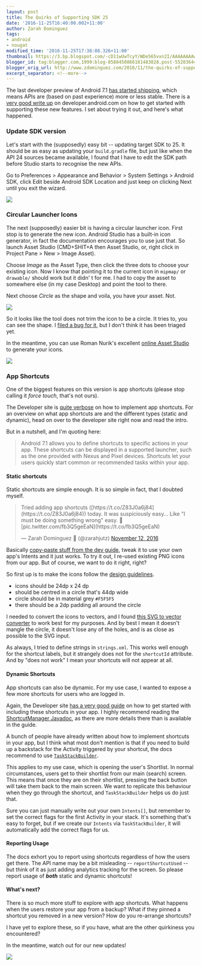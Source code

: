 ```yaml
---
layout: post
title: The Quirks of Supporting SDK 25
date: '2016-11-25T16:40:00.002+11:00'
author: Zarah Dominguez
tags:
- android
- nougat
modified_time: '2016-11-25T17:38:08.326+11:00'
thumbnail: https://3.bp.blogspot.com/-cD11wUwTcyY/WDe565vxn2I/AAAAAAAAwmE/3wbmRsCm6wA29bLoZ-UhG33eNCxke1WUQCLcB/s72-c/edit_sdk_optim.gif
blogger_id: tag:blogger.com,1999:blog-8588450866181483028.post-5520364401760820831
blogger_orig_url: http://www.zdominguez.com/2016/11/the-quirks-of-supporting-sdk-25.html
excerpt_separator: <!--more-->
---
```


The last developer preview of Android 7.1 [has started shipping](http://android-developers.blogspot.com.au/2016/11/final-update-to-android-7-1-developer-preview.html), which means APIs are (based on past experience) more or less stable. There is a [very good write up](https://developer.android.com/preview/api-overview.html) on developer.android.com on how to get started with supporting these new features. I set about trying it out, and here's what happened.

### Update SDK version

Let's start with the (supposedly) easy bit -- updating target SDK to 25\. It should be as easy as updating your `build.gradle` file, but just like when the API 24 sources became available, I found that I have to edit the SDK path before Studio starts to recognise the new APIs.

Go to Preferences > Appearance and Behavior > System Settings > Android SDK, click Edit beside Android SDK Location and just keep on clicking Next until you exit the wizard.

[![](https://3.bp.blogspot.com/-cD11wUwTcyY/WDe565vxn2I/AAAAAAAAwmE/3wbmRsCm6wA29bLoZ-UhG33eNCxke1WUQCLcB/s1600/edit_sdk_optim.gif)](https://3.bp.blogspot.com/-cD11wUwTcyY/WDe565vxn2I/AAAAAAAAwmE/3wbmRsCm6wA29bLoZ-UhG33eNCxke1WUQCLcB/s1600/edit_sdk_optim.gif)

### Circular Launcher Icons

The next (supposedly) easier bit is having a circular launcher icon. First stop is to generate the new icon. Android Studio has a built-in icon generator, in fact the documentation encourages you to use just that. So launch Asset Studio (CMD+SHIT+A then Asset Studio, or, right click in Project Pane > New > Image Asset).

Choose _Image_ as the Asset Type, then click the three dots to choose your existing icon. Now I know that pointing it to the current icon in `mipmap/` or `drawable/` should work but it didn' t for me. I had to copy the asset to somewhere else (in my case Desktop) and point the tool to there.

Next choose _Circle_ as the shape and voila, you have your asset. Not.

[![](https://3.bp.blogspot.com/-pd6MtPttY1M/WDe9zwjfszI/AAAAAAAAwmQ/S2IR44sQ798926pK2M6jdlD9NZHc6xrfACLcB/s320/Screen%2BShot%2B2016-11-25%2Bat%2B15.26.44.png)](https://3.bp.blogspot.com/-pd6MtPttY1M/WDe9zwjfszI/AAAAAAAAwmQ/S2IR44sQ798926pK2M6jdlD9NZHc6xrfACLcB/s1600/Screen%2BShot%2B2016-11-25%2Bat%2B15.26.44.png)

So it looks like the tool does not trim the icon to be a circle. It tries to, you can see the shape. I [filed a bug for it](https://code.google.com/p/android/issues/detail?id=227642), but I don't think it has been triaged yet.

In the meantime, you can use Roman Nurik's excellent [online Asset Studio](https://romannurik.github.io/AndroidAssetStudio/) to generate your icons.

[![](https://1.bp.blogspot.com/-17xJ_HDDOZA/WDfFf7-ZkHI/AAAAAAAAwmo/b0t6KGssjJMhVMLAO_lK1SUs237jWB6IACLcB/s320/Screen%2BShot%2B2016-11-12%2Bat%2B21.49.34.png)](https://1.bp.blogspot.com/-17xJ_HDDOZA/WDfFf7-ZkHI/AAAAAAAAwmo/b0t6KGssjJMhVMLAO_lK1SUs237jWB6IACLcB/s1600/Screen%2BShot%2B2016-11-12%2Bat%2B21.49.34.png)

### App Shortcuts

One of the biggest features on this version is app shortcuts (please stop calling it _force touch_, that's not ours).

The Developer site is [quite verbose](https://developer.android.com/preview/shortcuts.html) on how to implement app shortcuts. For an overview on what app shortcuts are and the different types (static and dynamic), head on over to the developer site right now and read the intro.

But in a nutshell, and I'm quoting here:

> Android 7.1 allows you to define shortcuts to specific actions in your app. These shortcuts can be displayed in a supported launcher, such as the one provided with Nexus and Pixel devices. Shortcuts let your users quickly start common or recommended tasks within your app.

#### Static shortcuts

Static shortcuts are simple enough. It is so simple in fact, that I doubted myself.

> <div dir="ltr" lang="en">Tried adding app shortcuts ([https://t.co/Z83J0a6j84](https://t.co/Z83J0a6j84)) today. It was suspiciously easy... Like "I must be doing something wrong" easy. 🤔 [pic.twitter.com/fb3Q5geEaN](https://t.co/fb3Q5geEaN)</div>
> 
> — Zarah Dominguez 🦉 (@zarahjutz) [November 12, 2016](https://twitter.com/zarahjutz/status/797444275373883392)

Basically [copy-paste stuff from the dev guide](https://developer.android.com/preview/shortcuts.html#static), tweak it to use your own app's Intents and it just works. To try it out, I re-used existing PNG icons from our app. But of course, we want to do it right, right?

So first up is to make the icons follow the [design guidelines](https://commondatastorage.googleapis.com/androiddevelopers/shareables/design/app-shortcuts-design-guidelines.pdf).
- icons should be 24dp x 24 dp
- should be centred in a circle that's 44dp wide
- circle should be in material grey `#F5F5F5`
- there should be a 2dp padding all around the circle

I needed to convert the icons to vectors, and I found [this SVG to vector converter](http://a-student.github.io/SvgToVectorDrawableConverter.Web/) to work best for my purposes. And by best I mean it doesn't mangle the circle, it doesn't lose any of the holes, and is as close as possible to the SVG input.

As always, I tried to define strings in `strings.xml`. This works well enough for the shortcut labels, but it strangely does not for the `shortcutId` attribute. And by "does not work" I mean your shortcuts will not appear at all.

#### Dynamic Shortcuts

App shortcuts can also be dynamic. For my use case, I wanted to expose a few more shortcuts for users who are logged in.

Again, the Developer site [has a very good guide](https://developer.android.com/preview/shortcuts.html#dynamic) on how to get started with including these shortcuts in your app. I highly recommend reading the [ShortcutManager Javadoc](https://developer.android.com/reference/android/content/pm/ShortcutManager.html), as there are more details there than is available in the guide.

A bunch of people have already written about how to implement shortcuts in your app, but I think what most don't mention is that if you need to build up a backstack for the Activity triggered by your shortcut, the docs recommend to use [`TaskStackBuilder`](https://developer.android.com/reference/android/app/TaskStackBuilder.html).

This applies to my use case, which is opening the user's Shortlist. In normal circumstances, users get to their shortlist from our main (search) screen. This means that once they are on their shortlist, pressing the back button will take them back to the main screen. We want to replicate this behaviour when they go through the shortcut, and `TaskStackBuilder` helps us do just that.

Sure you can just manually write out your own `Intents[]`, but remember to set the correct flags for the first Activity in your stack. It's something that's easy to forget, but if we create our `Intents` via `TaskStackBuilder`, it will automatically add the correct flags for us.

#### Reporting Usage

The docs exhort you to report using shortcuts regardless of how the users get there. The API name may be a bit misleading -- `reportShortcutUsed` -- but think of it as just adding analytics tracking for the screen. So please report usage of **_both_** static and dynamic shortcuts!

#### What's next?

There is so much more stuff to explore with app shortcuts. What happens when the users restore your app from a backup? What if they pinned a shortcut you removed in a new version? How do you re-arrange shortcuts?

I have yet to explore these, so if you have, what are the other quirkiness you encountered?

In the meantime, watch out for our new updates!

[![](https://3.bp.blogspot.com/-gJHQmPXQ8wU/WDfPwDnqvuI/AAAAAAAAwnA/2M6oryPkjLY2J2Fp4CXZyfjDqDtvkx8lgCLcB/s320/device-2016-11-25-164408.png)](https://3.bp.blogspot.com/-gJHQmPXQ8wU/WDfPwDnqvuI/AAAAAAAAwnA/2M6oryPkjLY2J2Fp4CXZyfjDqDtvkx8lgCLcB/s1600/device-2016-11-25-164408.png)
